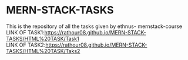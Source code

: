 # MERN-STACK-TASKS
This is the repository of all the tasks given by ethnus- mernstack-course <br>
LINK OF TASK1:https://rathour08.github.io/MERN-STACK-TASKS/HTML%20TASK/Task1 <br>
LINK OF TASK2:https://rathour08.github.io/MERN-STACK-TASKS/HTML%20TASK/Taks2 <br>
